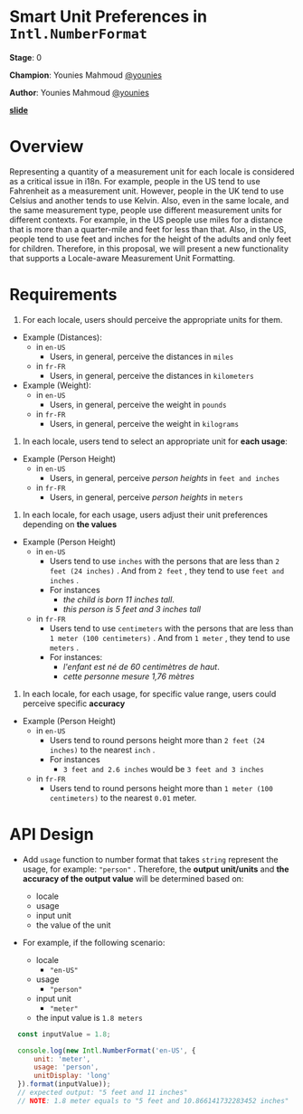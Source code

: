 # Smart Unit Preferences in `Intl.NumberFormat` 

**Stage**: 0

**Champion**: Younies Mahmoud [@younies](https://github.com/younies)

**Author**: Younies Mahmoud [@younies](https://github.com/younies)

**[slide](https://bit.ly/smart-unit-preferences-in-intl-number-format)**

# Overview

Representing a quantity of a measurement unit for each locale is considered as a critical issue in i18n. For example, people in the US tend to use Fahrenheit as a measurement unit. However, people in the UK tend to use Celsius and another tends to use Kelvin.  Also, even in the same locale, and the same measurement type, people use different measurement units for different contexts. For example, in the US people use miles for a distance that is more than a quarter-mile and feet for less than that. Also, in the US, people tend to use feet and inches for the height of the adults and only feet for children. 
Therefore, in this proposal, we will present a new functionality that supports a Locale-aware Measurement Unit Formatting.

# Requirements

1. For each locale, users should perceive the appropriate units for them.
  + Example (Distances): 
    - in `en-US` 
      * Users, in general, perceive the distances in `miles` 
    - in `fr-FR` 
      * Users, in general, perceive the distances in `kilometers` 
  + Example (Weight): 
    - in `en-US` 
      * Users, in general, perceive the weight in `pounds` 
    - in `fr-FR` 
      * Users, in general, perceive the weight in `kilograms` 

1. In each locale, users tend to select an appropriate unit for **each usage**:
  + Example (Person Height)
    - in `en-US` 
      * Users, in general, perceive *person heights* in `feet and inches` 
    - in `fr-FR` 
      * Users, in general, perceive *person heights* in `meters` 

1. In each locale, for each usage, users adjust their unit preferences depending on **the values**
  + Example (Person Height)
    - in `en-US` 
      * Users tend to use `inches` with the persons that are less than `2 feet (24 inches)` . And from `2 feet` , they tend to use `feet and inches` .
      * For instances
        * *the child is born 11 inches tall*.
        * *this person is 5 feet and 3 inches tall*
    - in `fr-FR` 
      * Users tend to use `centimeters` with the persons that are less than `1 meter (100 centimeters)` . And from `1 meter` , they tend to use `meters` .
      * For instances:
        * *l'enfant est né de 60 centimètres de haut*.
        * *cette personne mesure 1,76 mètres*

1. In each locale, for each usage, for specific value range, users could perceive specific **accuracy**
  + Example (Person Height)
    - in `en-US` 
      * Users tend to round persons height more than `2 feet (24 inches)` to the nearest `inch` .
      * For instances
        * `3 feet and 2.6 inches` would be `3 feet and 3 inches` 
    - in `fr-FR` 
      * Users tend to round persons height more than `1 meter (100 centimeters)` to the nearest `0.01` meter.

# API Design

* Add `usage` function to number format that takes `string` represent the usage, for example: `"person"` . Therefore, the **output unit/units** and **the accuracy of the output value** will be determined based on:  
  + locale
  + usage
  + input unit
  + the value of the unit

* For example, if the following scenario:

  + locale
    - `"en-US"` 
  + usage
    - `"person"` 
  + input unit
    - `"meter"` 
  + the input value is `1.8 meters` 

``` javascript
  const inputValue = 1.8;

  console.log(new Intl.NumberFormat('en-US', {
      unit: 'meter',
      usage: 'person',
      unitDisplay: 'long'
  }).format(inputValue));
  // expected output: "5 feet and 11 inches"
  // NOTE: 1.8 meter equals to "5 feet and 10.866141732283452 inches"
```

